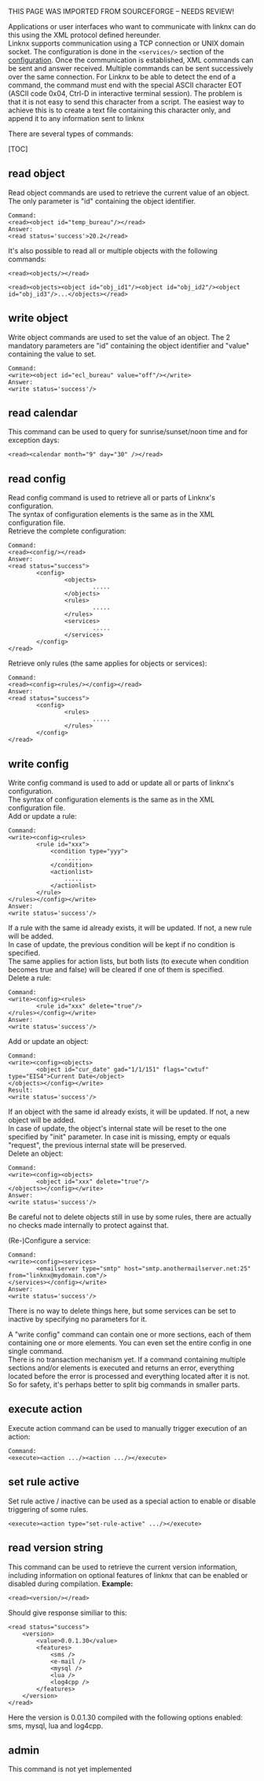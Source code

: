 THIS PAGE WAS IMPORTED FROM SOURCEFORGE – NEEDS REVIEW!

Applications or user interfaces who want to communicate with linknx can do this using the XML protocol defined hereunder.  
Linknx supports communication using a TCP connection or UNIX domain socket. The configuration is done in the `<services/>` section of the [configuration](Configuration).
Once the communication is established, XML commands can be sent and answer received. Multiple commands can be sent successively over the same connection. For Linknx to be able to detect the end of a command, the command must end with the special ASCII character EOT (ASCII code 0x04, Ctrl-D in interactive terminal session). The problem is that it is not easy to send this character from a script. The easiest way to achieve this is to create a text file containing this character only, and append it to any information sent to linknx  


There are several types of commands: 

[TOC]

## read object

Read object commands are used to retrieve the current value of an object. The only parameter is "id" containing the object identifier. 
    
    Command:
    <read><object id="temp_bureau"/></read>
    Answer:
    <read status='success'>20.2</read>

It's also possible to read all or multiple objects with the following commands: 
    
    <read><objects/></read>
    
    <read><objects><object id="obj_id1"/><object id="obj_id2"/><object id="obj_id3"/>...</objects></read>

  


## write object

Write object commands are used to set the value of an object. The 2 mandatory parameters are "id" containing the object identifier and "value" containing the value to set. 
    
    Command:
    <write><object id="ecl_bureau" value="off"/></write>
    Answer:
    <write status='success'/>

## read calendar

This command can be used to query for sunrise/sunset/noon time and for exception days: 
    
    
    <read><calendar month="9" day="30" /></read>
    

## read config

Read config command is used to retrieve all or parts of Linknx's configuration.  
The syntax of configuration elements is the same as in the XML configuration file.  
Retrieve the complete configuration: 
    
    Command:
    <read><config/></read>
    Answer:
    <read status="success">
            <config>
                    <objects>
                            .....
                    </objects>
                    <rules>
                            .....
                    </rules>
                    <services>
                            .....
                    </services>
            </config>
    </read>

Retrieve only rules (the same applies for objects or services): 
    
    Command:
    <read><config><rules/></config></read>
    Answer:
    <read status="success">
            <config>
                    <rules>
                            .....
                    </rules>
            </config>
    </read>

## write config

Write config command is used to add or update all or parts of linknx's configuration.  
The syntax of configuration elements is the same as in the XML configuration file.  
Add or update a rule: 
    
    Command:
    <write><config><rules>
            <rule id="xxx">
                <condition type="yyy">
                    .....
                </condition>
                <actionlist>
                    .....
                </actionlist>
            </rule>
    </rules></config></write>
    Answer:
    <write status='success'/>

If a rule with the same id already exists, it will be updated. If not, a new rule will be added.  
In case of update, the previous condition will be kept if no condition is specified.  
The same applies for action lists, but both lists (to execute when condition becomes true and false) will be cleared if one of them is specified.  
Delete a rule: 
    
    Command:
    <write><config><rules>
            <rule id="xxx" delete="true"/>
    </rules></config></write>
    Answer:
    <write status='success'/>

Add or update an object: 
    
    Command:
    <write><config><objects>
            <object id="cur_date" gad="1/1/151" flags="cwtuf" type="EIS4">Current Date</object>
    </objects></config></write>
    Result:
    <write status='success'/>

If an object with the same id already exists, it will be updated. If not, a new object will be added.  
In case of update, the object's internal state will be reset to the one specified by "init" parameter. In case init is missing, empty or equals "request", the previous internal state will be preserved.  
Delete an object: 
    
    Command:
    <write><config><objects>
            <object id="xxx" delete="true"/>
    </objects></config></write>
    Answer:
    <write status='success'/>

Be careful not to delete objects still in use by some rules, there are actually no checks made internally to protect against that. 

(Re-)Configure a service: 
    
    Command:
    <write><config><services>
            <emailserver type="smtp" host="smtp.anothermailserver.net:25" from="linknx@mydomain.com"/>
    </services></config></write>
    Answer:
    <write status='success'/>

There is no way to delete things here, but some services can be set to inactive by specifying no parameters for it. 

A "write config" command can contain one or more sections, each of them containing one or more elements. You can even set the entire config in one single command.  
There is no transaction mechanism yet. If a command containing multiple sections and/or elements is executed and returns an error, everything located before the error is processed and everything located after it is not. So for safety, it's perhaps better to split big commands in smaller parts. 

  


## execute action

Execute action command can be used to manually trigger execution of an action: 
    
    Command:
    <execute><action .../><action .../></execute>
    

  


## set rule active

Set rule active / inactive can be used as a special action to enable or disable triggering of some rules. 
    
    
    <execute><action type="set-rule-active" .../></execute>
    

## read version string

This command can be used to retrieve the current version information, including information on optional features of linknx that can be enabled or disabled during compilation. **Example:**
    
    <read><version/></read>

Should give response similiar to this: 
    
    <read status="success">
        <version>
            <value>0.0.1.30</value>
            <features>
                <sms />
                <e-mail />
                <mysql />
                <lua />
                <log4cpp />
            </features>
        </version>
    </read>

Here the version is 0.0.1.30 compiled with the following options enabled: sms, mysql, lua and log4cpp. 

## admin

This command is not yet implemented 

